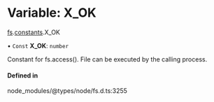 # Variable: X\_OK

[fs](../modules/fs.md).[constants](../modules/fs.constants.md).X_OK

• `Const` **X\_OK**: `number`

Constant for fs.access(). File can be executed by the calling process.

#### Defined in

node_modules/@types/node/fs.d.ts:3255
